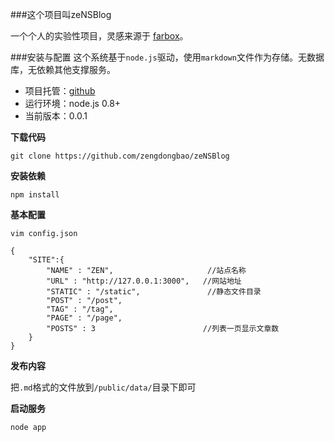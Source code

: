 

###这个项目叫zeNSBlog

一个个人的实验性项目，灵感来源于 [farbox](www.farbox.com)。


<!-- more -->




###安装与配置
这个系统基于``node.js``驱动，使用``markdown``文件作为存储。无数据库，无依赖其他支撑服务。  

* 项目托管：[github](https://github.com/zengdongbao/zeNSBlog)
* 运行环境：node.js 0.8+
* 当前版本：0.0.1


**下载代码**

```
git clone https://github.com/zengdongbao/zeNSBlog
```

**安装依赖**

```
npm install
```

**基本配置**

```
vim config.json
```

```
{
    "SITE":{
        "NAME" : "ZEN",						//站点名称
        "URL" : "http://127.0.0.1:3000",   //网站地址
        "STATIC" : "/static",			    //静态文件目录
        "POST" : "/post",                      
        "TAG" : "/tag",
        "PAGE" : "/page",
        "POSTS" : 3                        //列表一页显示文章数
    }
}
```

**发布内容**

把``.md``格式的文件放到``/public/data/``目录下即可


**启动服务**

```
node app
```





